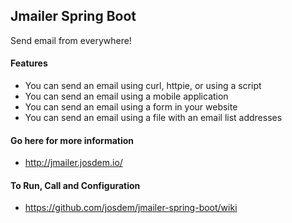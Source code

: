 Jmailer Spring Boot
------------------------------------

Send email from everywhere!

#### Features

* You can send an email using curl, httpie, or using a script
* You can send an email using a mobile application
* You can send an email using a form in your website
* You can send an email using a file with an email list addresses

#### Go here for more information

* http://jmailer.josdem.io/

#### To Run, Call and Configuration

* https://github.com/josdem/jmailer-spring-boot/wiki

